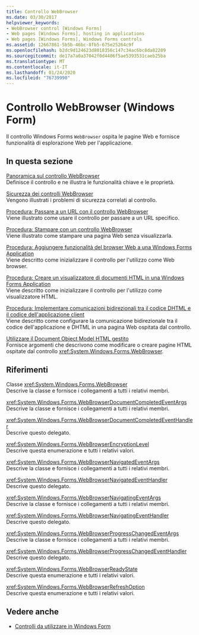 ```yaml
---
title: Controllo WebBrowser
ms.date: 03/30/2017
helpviewer_keywords:
- WebBrowser control [Windows Forms]
- Web pages [Windows Forms], hosting in applications
- Web pages [Windows Forms], Windows Forms controls
ms.assetid: 12667861-5b5b-46bc-8fb5-675e25264c9f
ms.openlocfilehash: b2dc9d124623d8018356c147c34ac6bc8da82209
ms.sourcegitcommit: de17a7a0a37042f0d4406f5ae5393531caeb25ba
ms.translationtype: MT
ms.contentlocale: it-IT
ms.lasthandoff: 01/24/2020
ms.locfileid: "76739990"
---
```

# <a name="webbrowser-control-windows-forms"></a>Controllo WebBrowser (Windows Form)
Il controllo Windows Forms `WebBrowser` ospita le pagine Web e fornisce funzionalità di esplorazione Web per l'applicazione.  
  
## <a name="in-this-section"></a>In questa sezione  
 [Panoramica sul controllo WebBrowser](webbrowser-control-overview.md)  
 Definisce il controllo e ne illustra le funzionalità chiave e le proprietà.  
  
 [Sicurezza dei controlli WebBrowser](webbrowser-security.md)  
 Vengono illustrati i problemi di sicurezza correlati al controllo.  
  
 [Procedura: Passare a un URL con il controllo WebBrowser](how-to-navigate-to-a-url-with-the-webbrowser-control.md)  
 Viene illustrato come usare il controllo per passare a un URL specifico.  
  
 [Procedura: Stampare con un controllo WebBrowser](how-to-print-with-a-webbrowser-control.md)  
 Viene illustrato come stampare una pagina Web senza visualizzarla.  
  
 [Procedura: Aggiungere funzionalità del browser Web a una Windows Forms Application](how-to-add-web-browser-capabilities-to-a-windows-forms-application.md)  
 Viene descritto come inizializzare il controllo per l'utilizzo come Web browser.  
  
 [Procedura: Creare un visualizzatore di documenti HTML in una Windows Forms Application](how-to-create-an-html-document-viewer-in-a-windows-forms-application.md)  
 Viene descritto come inizializzare il controllo per l'utilizzo come visualizzatore HTML.  
  
 [Procedura: Implementare comunicazioni bidirezionali tra il codice DHTML e il codice dell'applicazione client](implement-two-way-com-between-dhtml-and-client.md)  
 Viene descritto come configurare la comunicazione bidirezionale tra il codice dell'applicazione e DHTML in una pagina Web ospitata dal controllo.  
  
 [Utilizzare il Document Object Model HTML gestito](using-the-managed-html-document-object-model.md)  
 Fornisce argomenti che descrivono come modificare o creare pagine HTML ospitate dal controllo <xref:System.Windows.Forms.WebBrowser>.  
  
## <a name="reference"></a>Riferimenti  
 Classe <xref:System.Windows.Forms.WebBrowser>  
 Descrive la classe e fornisce i collegamenti a tutti i relativi membri.  
  
 <xref:System.Windows.Forms.WebBrowserDocumentCompletedEventArgs>  
 Descrive la classe e fornisce i collegamenti a tutti i relativi membri.  
  
 <xref:System.Windows.Forms.WebBrowserDocumentCompletedEventHandler>  
 Descrive questo delegato.  
  
 <xref:System.Windows.Forms.WebBrowserEncryptionLevel>  
 Descrive questa enumerazione e tutti i relativi valori.  
  
 <xref:System.Windows.Forms.WebBrowserNavigatedEventArgs>  
 Descrive la classe e fornisce i collegamenti a tutti i relativi membri.  
  
 <xref:System.Windows.Forms.WebBrowserNavigatedEventHandler>  
 Descrive questo delegato.  
  
 <xref:System.Windows.Forms.WebBrowserNavigatingEventArgs>  
 Descrive la classe e fornisce i collegamenti a tutti i relativi membri.  
  
 <xref:System.Windows.Forms.WebBrowserNavigatingEventHandler>  
 Descrive questo delegato.  
  
 <xref:System.Windows.Forms.WebBrowserProgressChangedEventArgs>  
 Descrive la classe e fornisce i collegamenti a tutti i relativi membri.  
  
 <xref:System.Windows.Forms.WebBrowserProgressChangedEventHandler>  
 Descrive questo delegato.  
  
 <xref:System.Windows.Forms.WebBrowserReadyState>  
 Descrive questa enumerazione e tutti i relativi valori.  
  
 <xref:System.Windows.Forms.WebBrowserRefreshOption>  
 Descrive questa enumerazione e tutti i relativi valori.  
  
## <a name="see-also"></a>Vedere anche

- [Controlli da utilizzare in Windows Form](controls-to-use-on-windows-forms.md)
